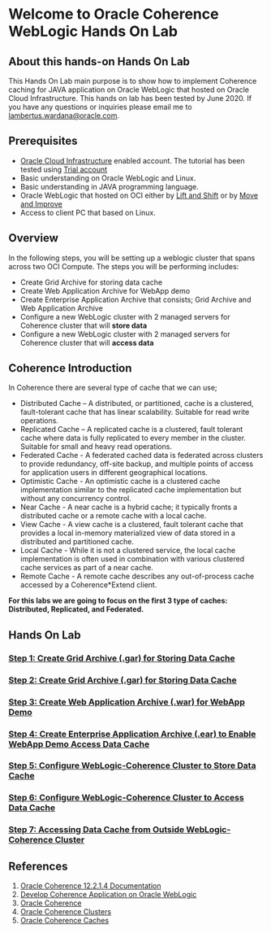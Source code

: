 # Welcome to Oracle Coherence WebLogic Hands On Lab

## About this hands-on Hands On Lab ##

This Hands On Lab main purpose is to show how to implement Coherence caching for JAVA application on Oracle WebLogic that hosted on Oracle Cloud Infrastructure. This hands on lab has been tested by June 2020. If you have any questions or inquiries please email me to lambertus.wardana@oracle.com.

## Prerequisites

- [Oracle Cloud Infrastructure](https://cloud.oracle.com/en_US/cloud-infrastructure) enabled account. The tutorial has been tested using [Trial account](https://myservices.us.oraclecloud.com/mycloud/signup)
- Basic understanding on Oracle WebLogic and Linux.
- Basic understanding in JAVA programming language.
- Oracle WebLogic that hosted on OCI either by [Lift and Shift](https://github.com/tazlambert/weblogic-lift-shift) or by [Move and Improve](https://github.com/tazlambert/weblogic-move-improve)
- Access to client PC that based on Linux.

## Overview

In the following steps, you will be setting up a weblogic cluster that spans across two OCI Compute. The steps you will be performing includes:

- Create Grid Archive for storing data cache
- Create Web Application Archive for WebApp demo
- Create Enterprise Application Archive that consists; Grid Archive and Web Application Archive  
- Configure a new WebLogic cluster with 2 managed servers for Coherence cluster that will **store data**
- Configure a new WebLogic cluster with 2 managed servers for Coherence cluster that will **access data**

## Coherence Introduction 

In Coherence there are several type of cache that we can use;

- Distributed Cache – A distributed, or partitioned, cache is a clustered, fault-tolerant cache that has linear scalability. Suitable for read write operations.
- Replicated Cache – A replicated cache is a clustered, fault tolerant cache where data is fully replicated to every member in the cluster. Suitable for small and heavy read operations.
- Federated Cache - A federated cached data is federated across clusters to provide redundancy, off-site backup, and multiple points of access for application users in different geographical locations.
- Optimistic Cache - An optimistic cache is a clustered cache implementation similar to the replicated cache implementation but without any concurrency control.
- Near Cache - A near cache is a hybrid cache; it typically fronts a distributed cache or a remote cache with a local cache.
- View Cache - A view cache is a clustered, fault tolerant cache that provides a local in-memory materialized view of data stored in a distributed and partitioned cache.
- Local Cache - While it is not a clustered service, the local cache implementation is often used in combination with various clustered cache services as part of a near cache.
- Remote Cache - A remote cache describes any out-of-process cache accessed by a Coherence*Extend client.

**For this labs we are going to focus on the first 3 type of caches: Distributed, Replicated, and Federated.**

## Hands On Lab

### [Step 1: Create Grid Archive (.gar) for Storing Data Cache](tutorial/create.data.gar.md)

### [Step 2: Create Grid Archive (.gar) for Storing Data Cache](tutorial/create.data.gar.md)

### [Step 3: Create Web Application Archive (.war) for WebApp Demo](tutorial/create.war.md)

### [Step 4: Create Enterprise Application Archive (.ear) to Enable WebApp Demo Access Data Cache](tutorial/create.ear.md)

### [Step 5: Configure WebLogic-Coherence Cluster to Store Data Cache]()

### [Step 6: Configure WebLogic-Coherence Cluster to Access Data Cache]()

### [Step 7: Accessing Data Cache from Outside WebLogic-Coherence Cluster]()

## References

1. [Oracle Coherence 12.2.1.4 Documentation](https://docs.oracle.com/en/middleware/fusion-middleware/coherence/12.2.1.4/index.html)
2. [Develop Coherence Application on Oracle WebLogic](https://docs.oracle.com/en/middleware/fusion-middleware/weblogic-server/12.2.1.4/wlcoh/index.html)
3. [Oracle Coherence](https://www.oracle.com/pls/topic/lookup?ctx=en/middleware/fusion-middleware/coherence/12.2.1.4&id=COHDG4979)
4. [Oracle Coherence Clusters](https://www.oracle.com/pls/topic/lookup?ctx=en/middleware/fusion-middleware/coherence/12.2.1.4&id=COHDG5163)
5. [Oracle Coherence Caches](https://www.oracle.com/pls/topic/lookup?ctx=en/middleware/fusion-middleware/coherence/12.2.1.4&id=COHDG5049)
